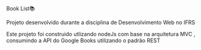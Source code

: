 Book List📚

Projeto desenvolvido durante a disciplina de Desenvolvimento Web no IFRS

Este projeto foi construido utlizando nodeJs com base na arquitetura MVC , consumindo a API do Google Books utilizando o padrão REST

